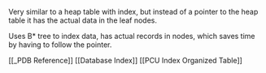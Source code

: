Very similar to a heap table with index, but instead of a pointer to the heap table it has the actual data in the leaf nodes.

Uses B* tree to index data, has actual records in nodes, which saves time by having to follow the pointer.

[[_PDB Reference]]
[[Database Index]]
[[PCU Index Organized Table]]